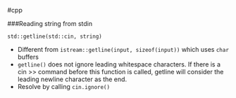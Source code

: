 #cpp

###Reading string from stdin
```
std::getline(std::cin, string)
```
* Different from ```istream::getline(input, sizeof(input))``` which uses ```char``` buffers
* ```getline()``` does not ignore leading whitespace characters. If there is a cin >> command before this function is called, getline will consider the leading newline character as the end.
* Resolve by calling ```cin.ignore()```
